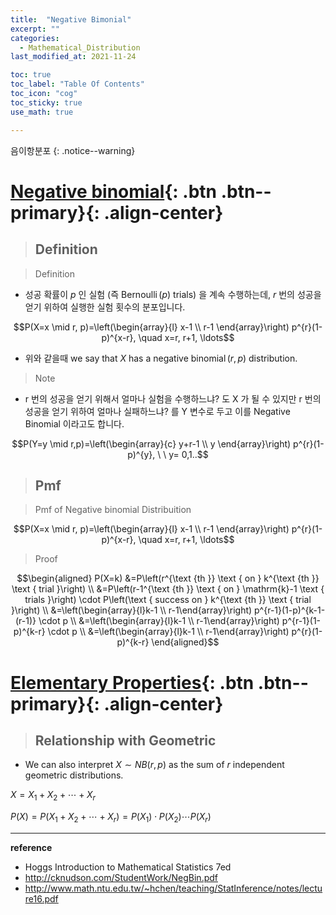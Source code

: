 ```yaml
---
title:  "Negative Bimonial"
excerpt: ""
categories:
  - Mathematical_Distribution
last_modified_at: 2021-11-24

toc: true
toc_label: "Table Of Contents"
toc_icon: "cog"
toc_sticky: true
use_math: true

---
```


 음이항분포
{: .notice--warning}

# [Negative binomial](#link){: .btn .btn--primary}{: .align-center}

> ## Definition

> Definition

- 성공 확률이 $p$ 인 실험 (즉 $\operatorname{Bernoulli}(p)$ trials) 을 계속 수행하는데, $r$ 번의 성공을 얻기 위하여 실행한 실험 횟수의 분포입니다.

$$P(X=x \mid r, p)=\left(\begin{array}{l}
x-1 \\
r-1
\end{array}\right) p^{r}(1-p)^{x-r}, \quad x=r, r+1, \ldots$$

- 위와 같을때 we say that $X$ has a negative $\operatorname{binomial}(r, p)$ distribution.

> Note

- r 번의 성공을 얻기 위해서 얼마나 실험을 수행하느냐? 도 X 가 될 수 있지만 r 번의 성공을 얻기 위하여 얼마나 실패하느냐? 를 Y 변수로 두고 이를 Negative Binomial 이라고도 합니다.

$$P(Y=y \mid r,p)=\left(\begin{array}{c}
y+r-1 \\
y
\end{array}\right) p^{r}(1-p)^{y}, \ \ y= 0,1..$$

> ## Pmf

> Pmf of Negative binomial Distribuition

$$P(X=x \mid r, p)=\left(\begin{array}{l}
x-1 \\
r-1
\end{array}\right) p^{r}(1-p)^{x-r}, \quad x=r, r+1, \ldots$$

> Proof

$$\begin{aligned} P(X=k) &=P\left(r^{\text {th }} \text { on } k^{\text {th }} \text { trial }\right) \\ &=P\left(r-1^{\text {th }} \text { on } \mathrm{k}-1 \text { trials }\right) \cdot P\left(\text { success on } k^{\text {th }} \text { trial }\right) \\ &=\left(\begin{array}{l}k-1 \\ r-1\end{array}\right) p^{r-1}(1-p)^{k-1-(r-1)} \cdot p \\ &=\left(\begin{array}{l}k-1 \\ r-1\end{array}\right) p^{r-1}(1-p)^{k-r} \cdot p \\ &=\left(\begin{array}{l}k-1 \\ r-1\end{array}\right) p^{r}(1-p)^{k-r} \end{aligned}$$

# [Elementary Properties](#link){: .btn .btn--primary}{: .align-center}

> ## Relationship with Geometric

- We can also interpret $X \sim N B(r, p)$ as the sum of $r$ independent geometric distributions.

$X=X_{1}+X_{2}+\cdots+X_{r}$

$P(X)=P\left(X_{1}+X_{2}+\cdots+X_{r}\right)=P\left(X_{1}\right) \cdot P\left(X_{2}\right) \cdots P\left(X_{r}\right)$

---

**reference**

- Hoggs Introduction to Mathematical Statistics 7ed
- <http://cknudson.com/StudentWork/NegBin.pdf>
- <http://www.math.ntu.edu.tw/~hchen/teaching/StatInference/notes/lecture16.pdf>









